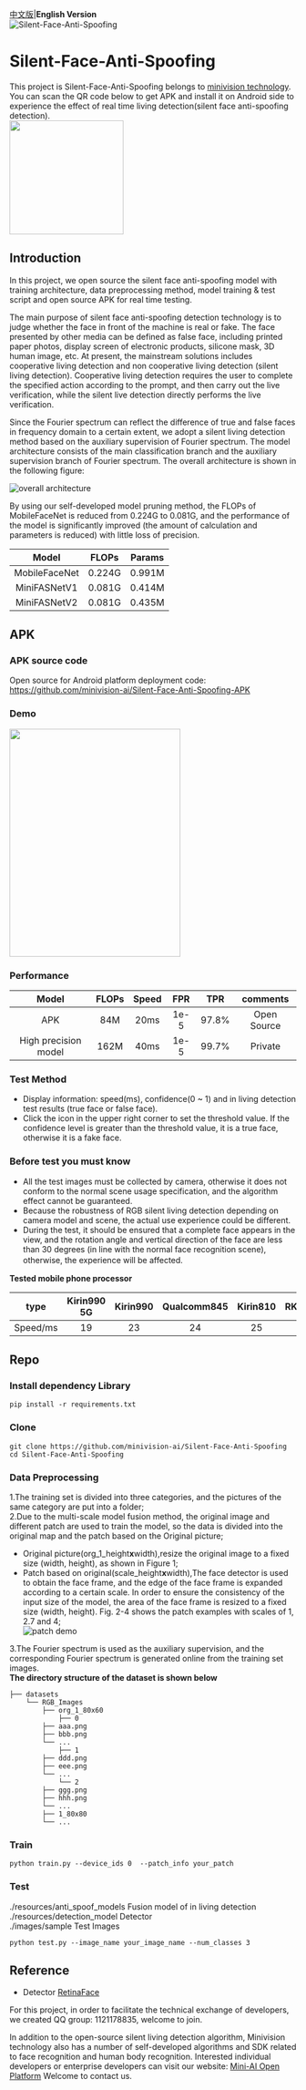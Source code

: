 [中文版](README.md)|**English Version**  
![Silent-Face-Anti-Spoofing](https://github.com/minivision-ai/Silent-Face-Anti-Spoofing/blob/master/images/logo.jpg)  
# Silent-Face-Anti-Spoofing 

This project is Silent-Face-Anti-Spoofing belongs to [minivision technology](https://www.minivision.cn/). You can scan the QR code below to get APK and install it on Android side to experience the effect of real time living detection(silent face anti-spoofing detection).   
<img src="https://github.com/minivision-ai/Silent-Face-Anti-Spoofing/blob/master/images/静默活体APK.jpeg" width="200" height="200" align=center />  

## Introduction

In this project, we open source the silent face anti-spoofing model with training architecture, data preprocessing method, model training & test script and open source APK for real time testing.  

The main purpose of silent face anti-spoofing detection technology is to judge whether the face in front of the machine is real or fake. The face presented by other media can be defined as false face, including printed paper photos, display screen of electronic products, silicone mask, 3D human image, etc. At present, the mainstream solutions includes cooperative living detection and non cooperative living detection (silent living detection). Cooperative living detection requires the user to complete the specified action according to the prompt, and then carry out the live verification, while the silent live detection directly performs the live verification.  

Since the Fourier spectrum can reflect the difference of true and false faces in frequency domain to a certain extent, we adopt a silent living detection method based on the auxiliary supervision of Fourier spectrum. The model architecture consists of the main classification branch and the auxiliary supervision branch of Fourier spectrum. The overall architecture is shown in the following figure:

![overall architecture](https://github.com/minivision-ai/Silent-Face-Anti-Spoofing/blob/master/images/framework.jpg)  

By using our self-developed model pruning method, the FLOPs of MobileFaceNet is reduced from 0.224G to 0.081G, and the performance of the model is significantly improved (the amount of calculation and parameters is reduced) with little loss of precision.


|Model|FLOPs|Params|
| :------:|:-----:|:-----:| 
|MobileFaceNet|0.224G|0.991M|
|MiniFASNetV1|0.081G|0.414M|
|MiniFASNetV2|0.081G|0.435M|

## APK
### APK source code  
Open source for Android platform deployment code: https://github.com/minivision-ai/Silent-Face-Anti-Spoofing-APK  

### Demo
<img src="https://github.com/minivision-ai/Silent-Face-Anti-Spoofing/blob/master/images/demo.gif" width="300" height="400"/>  
 
### Performance  
| Model|FLOPs|Speed| FPR | TPR |comments |
| :------:|:-----:|:-----:| :----: | :----: | :----: |
|   APK |84M| 20ms | 1e-5|97.8%| Open Source|
| High precision model |162M| 40ms| 1e-5 |99.7%| Private |

### Test Method 

- Display information: speed(ms), confidence(0 ~ 1) and in living detection test results (true face or false face).
- Click the icon in the upper right corner to set the threshold value. If the confidence level is greater than the threshold value, it is a true face, otherwise it is a fake face.

### Before test you must know

- All the test images must be collected by camera, otherwise it does not conform to the normal scene usage specification, and the algorithm effect cannot be guaranteed.
- Because the robustness of RGB silent living detection depending on camera model and scene, the actual use experience could be different.
- During the test, it should be ensured that a complete face appears in the view, and the rotation angle and vertical direction of the face are less than 30 degrees (in line with the normal face recognition scene), otherwise, the experience will be affected.　

**Tested mobile phone processor**

|type|Kirin990 5G|Kirin990 |Qualcomm845 |Kirin810 |RK3288 |
| :------:|:-----:|:-----:|:-----:|:-----:|:-----:|
|Speed/ms|19|23|24|25|90|

## Repo
### Install dependency Library  
```
pip install -r requirements.txt
```
### Clone
```
git clone https://github.com/minivision-ai/Silent-Face-Anti-Spoofing  
cd Silent-Face-Anti-Spoofing
```  
### Data Preprocessing
1.The training set is divided into three categories, and the pictures of the same category are put into a folder;  
2.Due to the multi-scale model fusion method, the original image and different patch are used to train the model, so the data is divided into the original map and the patch based on the Original picture;  
- Original picture(org_1_height**x**width),resize the original image to a fixed size (width, height), as shown in Figure 1;  
- Patch based on original(scale_height**x**width),The face detector is used to obtain the face frame, and the edge of the face frame is expanded according to a certain scale. In order to ensure the consistency of the input size of the model, the area of the face frame is resized to a fixed size (width, height). Fig. 2-4 shows the patch examples with scales of 1, 2.7 and 4;  
![patch demo](https://github.com/minivision-ai/Silent-Face-Anti-Spoofing/blob/master/images/patch_demo.png)  

3.The Fourier spectrum is used as the auxiliary supervision, and the corresponding Fourier spectrum is generated online from the training set images.  
**The directory structure of the dataset is shown below**
```
├── datasets
    └── RGB_Images
        ├── org_1_80x60
            ├── 0
		├── aaa.png
		├── bbb.png
		└── ...
            ├── 1
		├── ddd.png
		├── eee.png
		└── ...
            └── 2
		├── ggg.png
		├── hhh.png
		└── ...
        ├── 1_80x80
        └── ...
```  
### Train
```
python train.py --device_ids 0  --patch_info your_patch
```  
### Test
 ./resources/anti_spoof_models Fusion model of in living detection  
 ./resources/detection_model Detector  
 ./images/sample Test Images  
 ```
 python test.py --image_name your_image_name --num_classes 3
 ```    
## Reference 
- Detector [RetinaFace](https://github.com/deepinsight/insightface/tree/master/RetinaFace)  

For this project, in order to facilitate the technical exchange of developers, we created QQ group: 1121178835, welcome to join.  

In addition to the open-source silent living detection algorithm, Minivision technology also has a number of self-developed algorithms and SDK related to face recognition and human body recognition. Interested individual developers or enterprise developers can visit our website: [Mini-AI Open Platform](https://ai.minivision.cn/)
Welcome to contact us.
